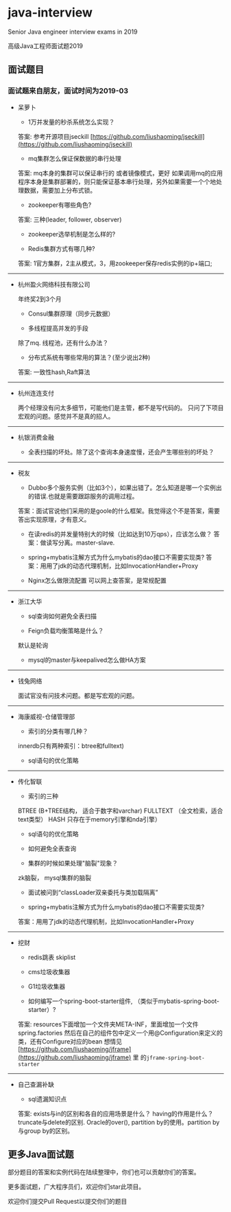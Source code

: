 # java-interview

Senior Java engineer interview exams in 2019

高级Java工程师面试题2019

## 面试题目

### 面试题来自朋友，面试时间为2019-03

* 呆萝卜

    * 1万并发量的秒杀系统怎么实现？
    
    答案: 参考开源项目jseckill [https://github.com/liushaoming/jseckill](https://github.com/liushaoming/jseckill)
    
    * mq集群怎么保证保数据的串行处理
    
    答案: mq本身的集群可以保证串行的
    或者镜像模式，更好
    如果调用mq的应用程序本身是集群部署的，则只能保证基本串行处理，另外如果需要一个个地处理数据，需要加上分布式锁。
    
    * zookeeper有哪些角色?
    
    答案: 三种(leader, follower, observer)
    
    * zookeeper选举机制是怎么样的?

    * Redis集群方式有哪几种?
    
    答案: 1官方集群，2主从模式，3，用zookeeper保存redis实例的ip+端口;

<hr/>

* 杭州盈火网络科技有限公司

    年终奖2到3个月

    * Consul集群原理（同步元数据）
    
    * 多线程提高并发的手段
    
    除了mq. 线程池，还有什么办法？
    
    * 分布式系统有哪些常用的算法？(至少说出2种)
    
    答案: 一致性hash,Raft算法

<hr/>

* 杭州连连支付

    两个经理没有问太多细节，可能他们是主管，都不是写代码的。 只问了下项目宏观的问题。感觉并不是真的招人。

<hr/>

* 杭银消费金融

    * 全表扫描的坏处。除了这个查询本身速度慢，还会产生哪些别的坏处？

<hr/>

* 税友

    * Dubbo多个服务实例（比如3个），如果出错了。怎么知道是哪一个实例出的错误.也就是需要跟踪服务的调用过程。
    
    答案：面试官说他们采用的是goole的什么框架。我觉得这个不是答案，需要答出实现原理，才有意义。
    
    * 在读redis的并发量特别大的时候（比如达到10万qps），应该怎么做？
    答案：做读写分离。master-slave.

    * spring+mybatis注解方式为什么mybatis的dao接口不需要实现类?
    答案：用用了jdk的动态代理机制，比如InvocationHandler+Proxy
    
    * Nginx怎么做限流配置
    可以网上查答案，是常规配置
    
<hr/>

* 浙江大华

    * sql查询如何避免全表扫描
    
    * Feign负载均衡策略是什么？
    
    默认是轮询
    
    * mysql的master与keepalived怎么做HA方案

<hr/>

* 钱兔网络

    面试官没有问技术问题。都是写宏观的问题。

<hr/>

* 海康威视-仓储管理部

    * 索引的分类有哪几种？
    
    innerdb只有两种索引：btree和fulltext)
    
    * sql语句的优化策略
    
<hr/>

* 传化智联

    * 索引的三种
    
    BTREE        (B+TREE结构，  适合于数字和varchar)
    FULLTEXT    （全文检索，适合text类型）
    HASH	    只存在于memory引擎和nda引擎）
    
    * sql语句的优化策略
    
    * 如何避免全表查询

    * 集群的时候如果处理"脑裂"现象？
    
    zk脑裂， mysql集群的脑裂

    * 面试被问到“classLoader双亲委托与类加载隔离”
    
    * spring+mybatis注解方式为什么mybatis的dao接口不需要实现类?
    
    答案：用用了jdk的动态代理机制，比如InvocationHandler+Proxy
    
    
 <hr/>
    
* 挖财

    * redis跳表 skiplist
    
    * cms垃圾收集器
    
    * G1垃圾收集器
    
    * 如何编写一个spring-boot-starter组件, （类似于mybatis-spring-boot-starter）?
    
    答案: resources下面增加一个文件夹META-INF，里面增加一个文件spring.factories 
    然后在自己的组件包中定义一个用@Configuration来定义的类，还有Configure对应的bean
    想情见[https://github.com/liushaoming/jframe](https://github.com/liushaoming/jframe) 里
    的<code>jframe-spring-boot-starter</code>

<hr/>

* 自己查漏补缺

    * sql遗漏知识点
    
    答案: exists与in的区别和各自的应用场景是什么？    having的作用是什么？
    truncate与delete的区别.
    Oracle的over(), partition by的使用。partition by与group by的区别。
    
  

## 更多Java面试题

部分题目的答案和实例代码在陆续整理中，你们也可以贡献你们的答案。

更多面试题，广大程序员们，欢迎你们star此项目。

欢迎你们提交Pull Request以提交你们的题目
